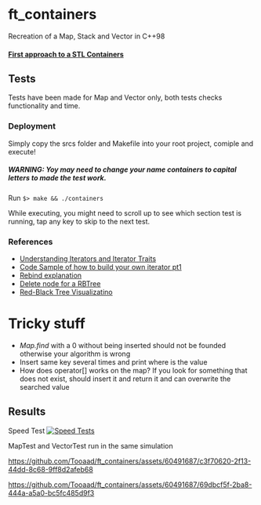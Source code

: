 # ft_containers
Recreation of a Map, Stack and Vector in C++98

#### [First approach to a STL Containers](https://stackoverflow.com/questions/7758580/writing-your-own-stl-container "First approach of a STL Containers")

## Tests
Tests have been made for Map and Vector only, both tests checks functionality and time.

### Deployment
Simply copy the srcs folder and Makefile into your root project, comiple and execute!

##### WARNING: Yoy may need to change your name containers to capital letters to made the test work.
Run `$> make && ./containers`

While executing, you might need to scroll up to see which section test is running, tap any key to skip to the next test.

### References
- [Understanding Iterators and Iterator Traits](https://www.codeproject.com/Articles/36530/An-Introduction-to-Iterator-Traits "Understanding Iterators and Iterator Traits") 
- [Code Sample of how to build your own iterator pt1](https://www.cplusplus.com/reference/iterator/iterator/ "Code Sample of how to build your own iterator pt1")
-  [Rebind explanation](https://stackoverflow.com/questions/14148756/what-does-template-rebind-do "Rebind explanation")
- [Delete node for a RBTree](https://medium.com/analytics-vidhya/deletion-in-red-black-rb-tree-92301e1474ea "Delete node for a RBTree")
- [Red-Black Tree Visualizatino](https://www.cs.usfca.edu/~galles/visualization/RedBlack.html "Red-Black Tree Visualizatino")

# Tricky stuff
- *Map.find* with a 0 without being inserted should not be founded otherwise your algorithm is wrong
- Insert same key several times and print where is the value
- How does operator[] works on the map? If you look for something that does not exist, should insert it and return it and can overwrite the searched value

## Results
Speed Test
[![Speed Tests](https://i.gyazo.com/ba9ffe725cce2a8af847759dbf11aa5a.png)](https://gyazo.com/ba9ffe725cce2a8af847759dbf11aa5a)


MapTest and VectorTest run in the same simulation

https://github.com/Tooaad/ft_containers/assets/60491687/c3f70620-2f13-44dd-8c68-9ff8d2afeb68

https://github.com/Tooaad/ft_containers/assets/60491687/69dbcf5f-2ba8-444a-a5a0-bc5fc485d9f3




<!--
# Vector Tasks
> https://bajamircea.github.io/coding/cpp/2020/04/20/how-vector-works-basic.html
- Orthodox Canonical Form
- Iterator function
- Capacity functions
- References functions
- Modifiers functions
- Allocator
- Others

# map
- Orthodox Canonical Form
- Iterator function
- Capacity functions
- [] Operator
- Modifiers functions
- Observers
- Allocator

# Stack
- Only Constructor! (It is not Orthodox Canonical)
- Member Functions
- Relational Operators
-->
